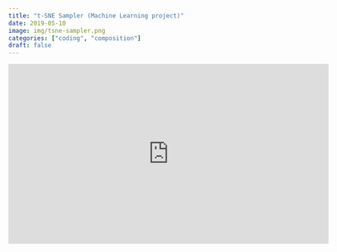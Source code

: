 ```yaml
---
title: "t-SNE Sampler (Machine Learning project)"
date: 2019-05-10
image: img/tsne-sampler.png
categories: ["coding", "composition"]
draft: false
---
```

<div class = "video-container"><iframe src="https://player.vimeo.com/video/335258061" width="640" height="360" frameborder="0" allow="autoplay; fullscreen" allowfullscreen></iframe></div>